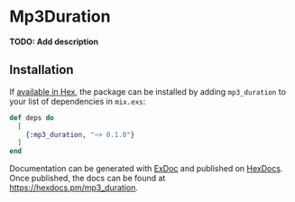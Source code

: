 # Mp3Duration

**TODO: Add description**

## Installation

If [available in Hex](https://hex.pm/docs/publish), the package can be installed
by adding `mp3_duration` to your list of dependencies in `mix.exs`:

```elixir
def deps do
  [
    {:mp3_duration, "~> 0.1.0"}
  ]
end
```

Documentation can be generated with [ExDoc](https://github.com/elixir-lang/ex_doc)
and published on [HexDocs](https://hexdocs.pm). Once published, the docs can
be found at <https://hexdocs.pm/mp3_duration>.


